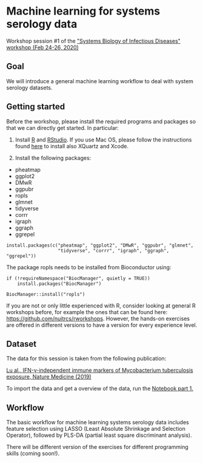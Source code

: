 # Machine learning for systems serology data

Workshop session #1 of the ["Systems Biology of Infectious Diseases" workshop (Feb 24-26, 2020)](https://cvisb.org/2020-workshop/)

## Goal
We will introduce a general machine learning workflow to deal with system serology datasets.

## Getting started
Before the workshop, please install the required programs and packages so that we can directly get started. In particular:

1. Install [R](https://cran.r-project.org/mirrors.html) and [RStudio](https://rstudio.com/products/rstudio/download/). If you use Mac OS, please follow the instructions found [here](https://www.r-bloggers.com/installing-r-on-os-x/) to install also XQuartz and Xcode. 

2. Install the following packages:
* pheatmap
* ggplot2
* DMwR
* ggpubr
* ropls
* glmnet
* tidyverse
* corrr
* igraph
* ggraph
* ggrepel

```
install.packages(c("pheatmap", "ggplot2", "DMwR", "ggpubr", "glmnet", 
                   "tidyverse", "corrr", "igraph", "ggraph", "ggrepel"))
```

The package ropls needs to be installed from Bioconductor using:

```
if (!requireNamespace("BiocManager", quietly = TRUE))
    install.packages("BiocManager")

BiocManager::install("ropls")
```

If you are not or only little experienced with R, consider looking at general R workshops before, for example the ones that can be found here: https://github.com/nuitrcs/rworkshops. However, the hands-on exercises are offered in different versions to have a version for every experience level.

## Dataset

The data for this session is taken from the following publication: 

[Lu al., IFN-γ-independent immune markers of Mycobacterium tuberculosis exposure, Nature Medicine (2019)](https://www.nature.com/articles/s41591-019-0441-3)

To import the data and get a overview of the data, run the [Notebook part 1.](systemsSerology_part1.Rmd) 

## Workflow

The basic workflow for machine learning systems serology data includes feature selection using LASSO (Least Absolute Shrinkage and Selection Operator), followed by PLS-DA (partial least square discriminant analysis). 

There will be different version of the exercises for different programming skills (coming soon!). 




